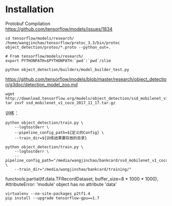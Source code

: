 # Installation
Protobuf Compilation  
https://github.com/tensorflow/models/issues/1834  

    cd tensorflow/models/research/
    /home/wangjinchao/tensorflow/protoc_3.3/bin/protoc object_detection/protos/*.proto --python_out=.  

    # From tensorflow/models/research/
    export PYTHONPATH=$PYTHONPATH:`pwd`:`pwd`/slim

    python object_detection/builders/model_builder_test.py


https://github.com/tensorflow/models/blob/master/research/object_detection/g3doc/detection_model_zoo.md  

    wget http://download.tensorflow.org/models/object_detection/ssd_mobilenet_v1_coco_2017_11_17.tar.gz
    tar zxvf ssd_mobilenet_v1_coco_2017_11_17.tar.gz

训练：  

    python object_detection/train.py \
        --logtostderr \
        --pipeline_config_path=${定义的Config} \
        --train_dir=${训练结果要存放的目录}  

    python object_detection/train.py \
        --logtostderr \
        --pipeline_config_path="/media/wangjinchao/bankcard/ssd_mobilenet_v1_coco.config" \
        --train_dir="/media/wangjinchao/bankcard/training/"


functools.partial(tf.data.TFRecordDataset, buffer_size=8 * 1000 * 1000),
AttributeError: 'module' object has no attribute 'data'


    virtualenv --no-site-packages p2tf1.4
    pip install --upgrade tensorflow-gpu==1.7


